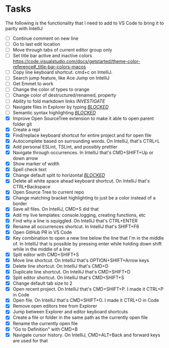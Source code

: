 # Tasks

The following is the functionality that I need to add to VS Code to bring it to parity with IntelliJ

- [ ] Continue comment on new line
- [ ] Go to last edit location
- [ ] Move through tabs of current editor group only
- [ ] Set title bar active and inactive colors https://code.visualstudio.com/docs/getstarted/theme-color-reference#_title-bar-colors-macos
- [ ] Copy line keyboard shortcut. cmd+c on IntelliJ.
- [ ] Search jump feature, like Ace Jump on IntelliJ
- [ ] Get Emmet to work
- [ ] Change the color of types to orange
- [ ] Change color of destructured/renamed, property
- [ ] Ability to fold markdown links *INVESTIGATE*
- [ ] Navigate files in Explorer by typing [*BLOCKED*](https://github.com/Microsoft/vscode/issues/33109)
- [ ] Semantic syntax highlighting [*BLOCKED*](https://github.com/Microsoft/vscode/issues/585)
- [X] Improve Open SourceTree extension to make it able to open parent folder git
- [X] Create a repl
- [X] Find/replace keyboard shortcut for entire project and for open file
- [X] Autocomplete based on surrounding words. On IntelliJ, that's CTRL+L
- [X] Add personal ESLint, TSLint, and possibly prettier
- [X] Navigate through occurrences. In IntelliJ that's CMD+SHIFT+Up or down arrow
- [X] Show marker of width
- [X] Spell check text
- [X] Change default split to horizontal [*BLOCKED*](https://github.com/Microsoft/vscode/issues/33102)
- [X] Delete all white space ahead keyboard shortcut. On IntelliJ that's CTRL+Backspace
- [X] Open Source Tree to current repo
- [X] Change matching bracket highlighting to just be a color instead of a border
- [X] Save all files. On IntelliJ, CMD+S did that
- [X] Add my live templates: console.logging, creating functions, etc
- [X] Find why a line is squiggled. On IntelliJ that's CTRL+ENTER
- [X] Rename all occurrences shortcut. In IntelliJ that's SHIFT+F6
- [X] Open GitHub PR in VS Code
- [X] Key combination to open a new line below the line that I'm in the middle of. In IntelliJ that is possible by pressing enter while holding down shift while in the middle of a line
- [X] Split editor with CMD+SHIFT+S
- [X] Move line shortcut. On IntelliJ that's OPTION+SHIFT+Arrow keys
- [X] Delete line shortcut. On IntelliJ that's CMD+D
- [X] Duplicate line shortcut. On IntelliJ that's CMD+SHIFT+D
- [X] Split editor shortcut. On IntelliJ that's CMD+SHIFT+S
- [X] Change default tab size to 2
- [X] Open recent project. On IntelliJ that's CMD+SHIFT+P. I made it CTRL+P in Code
- [X] Open file. On IntelliJ that's CMD+SHIFT+O. I made it CTRL+O in Code
- [X] Remove open editors tree from Explorer
- [X] Jump between Explorer and editor keyboard shortcuts
- [X] Create a file or folder in the same path as the currently open file
- [X] Rename the currently open file
- [X] "Go to Definition" with CMD+B
- [X] Navigate cursor history. On IntelliJ, CMD+ALT+Back and forward keys are used for that
